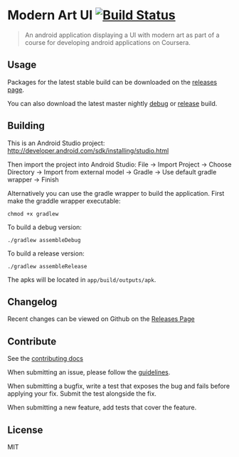 # Modern Art UI [![Build Status](https://travis-ci.org/TFaga/modern-art-ui.svg?branch=master)](https://travis-ci.org/TFaga/modern-art-ui)

> An android application displaying a UI with modern art as part of a course for developing android applications on Coursera.

## Usage

Packages for the latest stable build can be downloaded on the [releases page](https://github.com/TFaga/modern-art-ui/releases).

You can also download the latest master nightly [debug](https://portalvhdssm6mkh1w1w6cn.blob.core.windows.net/binaries/TFaga/modern-art-ui/modern-art-ui-debug.apk)
or [release](https://portalvhdssm6mkh1w1w6cn.blob.core.windows.net/binaries/TFaga/modern-art-ui/modern-art-ui-release-unsigned.apk) build.

## Building

This is an Android Studio project:
http://developer.android.com/sdk/installing/studio.html

Then import the project into Android Studio:
File -> Import Project -> Choose Directory -> Import from external model ->
    Gradle -> Use default gradle wrapper -> Finish

Alternatively you can use the gradle wrapper to build the application. First make the graddle wrapper executable:
```
chmod +x gradlew
```

To build a debug version:
```
./gradlew assembleDebug
```

To build a release version:
```
./gradlew assembleRelease
```

The apks will be located in `app/build/outputs/apk`.

## Changelog

Recent changes can be viewed on Github on the [Releases Page](https://github.com/TFaga/modern-art-ui/releases)

## Contribute

See the [contributing docs](https://github.com/TFaga/modern-art-ui/blob/master/CONTRIBUTING.md)

When submitting an issue, please follow the [guidelines](https://github.com/TFaga/modern-art-ui/blob/master/CONTRIBUTING.md#bugs).

When submitting a bugfix, write a test that exposes the bug and fails before applying your fix. Submit the test alongside the fix.

When submitting a new feature, add tests that cover the feature.

## License

MIT